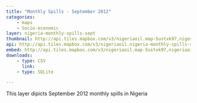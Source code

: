```yaml
---
title: "Monthly Spills - September 2012"
categories: 
    - maps
    - Socio-economic
layer: nigeria-monthly-spills-sept
thumbnail: http://api.tiles.mapbox.com/v3/nigeriaoil.map-5ustxk97,nigeriaoil.nigeria-monthly-spills-sept/7/66/61.png
api: http://api.tiles.mapbox.com/v3/nigeriaoil.nigeria-monthly-spills-sept.jsonp
embed: http://api.tiles.mapbox.com/v3/nigeriaoil.map-5ustxk97,nigeriaoil.nigeria-monthly-spills-sept.html
downloads:
    - type: CSV
      link: 
    - type: SQLite

---
```


This layer dipicts September 2012 monthly spills in Nigeria